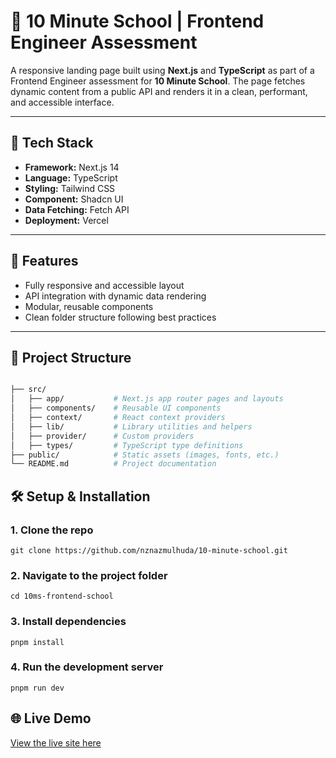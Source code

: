 # 🚀 10 Minute School | Frontend Engineer Assessment

A responsive landing page built using **Next.js** and **TypeScript** as part of a Frontend Engineer assessment for **10 Minute School**. The page fetches dynamic content from a public API and renders it in a clean, performant, and accessible interface.

---

## 🧩 Tech Stack

- **Framework:** Next.js 14
- **Language:** TypeScript
- **Styling:** Tailwind CSS
- **Component:** Shadcn UI
- **Data Fetching:** Fetch API
- **Deployment:** Vercel

---

## 📌 Features

- Fully responsive and accessible layout
- API integration with dynamic data rendering
- Modular, reusable components
- Clean folder structure following best practices

---

## 📂 Project Structure

```bash

├── src/
│   ├── app/           # Next.js app router pages and layouts
│   ├── components/    # Reusable UI components
│   ├── context/       # React context providers
│   ├── lib/           # Library utilities and helpers
│   ├── provider/      # Custom providers
│   ├── types/         # TypeScript type definitions
├── public/            # Static assets (images, fonts, etc.)
└── README.md          # Project documentation
```

## 🛠️ Setup & Installation

### 1. Clone the repo

`git clone https://github.com/nznazmulhuda/10-minute-school.git`

### 2. Navigate to the project folder

`cd 10ms-frontend-school`

### 3. Install dependencies

`pnpm install`

### 4. Run the development server

`pnpm run dev`

## 🌐 Live Demo

[View the live site here](https://10-minute-school-frontend.vercel.app/)
